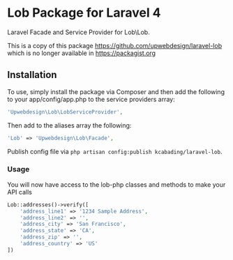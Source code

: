 Lob Package for Laravel 4
============

Laravel Facade and Service Provider for Lob\Lob.

This is a copy of this package https://github.com/upwebdesign/laravel-lob which is no longer available in https://packagist.org

Installation
---
To use, simply install the package via Composer and then add the following to your app/config/app.php to the service providers array:

```php
'Upwebdesign\Lob\LobServiceProvider',
```

Then add to the aliases array the following:
```php
'Lob' => 'Upwebdesign\Lob\Facade',
```

Publish config file via `php artisan config:publish kcabading/laravel-lob`.

### Usage

You will now have access to the lob-php classes and methods to make your API calls
```php
Lob::addresses()->verify([
    'address_line1' => '1234 Sample Address',
    'address_line2' => '',
    'address_city' => 'San Francisco',
    'address_state' => 'CA',
    'address_zip' => '',
    'address_country' => 'US'
])
```
